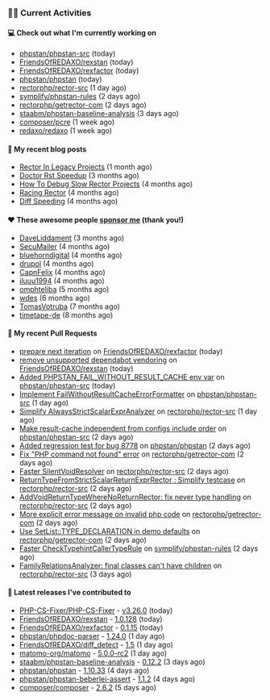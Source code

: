 ### 👨‍💻 Current Activities


#### 💻 Check out what I'm currently working on

- [phpstan/phpstan-src](https://github.com/phpstan/phpstan-src) (today)
- [FriendsOfREDAXO/rexstan](https://github.com/FriendsOfREDAXO/rexstan) (today)
- [FriendsOfREDAXO/rexfactor](https://github.com/FriendsOfREDAXO/rexfactor) (today)
- [phpstan/phpstan](https://github.com/phpstan/phpstan) (today)
- [rectorphp/rector-src](https://github.com/rectorphp/rector-src) (1 day ago)
- [symplify/phpstan-rules](https://github.com/symplify/phpstan-rules) (2 days ago)
- [rectorphp/getrector-com](https://github.com/rectorphp/getrector-com) (2 days ago)
- [staabm/phpstan-baseline-analysis](https://github.com/staabm/phpstan-baseline-analysis) (3 days ago)
- [composer/pcre](https://github.com/composer/pcre) (1 week ago)
- [redaxo/redaxo](https://github.com/redaxo/redaxo) (1 week ago)


#### 📜 My recent blog posts

- [Rector In Legacy Projects](https://staabm.github.io/2023/07/23/rector-in-legacy-projects.html) (1 month ago)
- [Doctor Rst Speedup](https://staabm.github.io/2023/05/18/doctor-rst-speedup.html) (3 months ago)
- [How To Debug Slow Rector Projects](https://staabm.github.io/2023/05/10/how-to-debug-slow-rector-projects.html) (4 months ago)
- [Racing Rector](https://staabm.github.io/2023/05/06/racing-rector.html) (4 months ago)
- [Diff Speeding](https://staabm.github.io/2023/05/01/diff-speeding.html) (4 months ago)


#### ❤️ These awesome people [sponsor me](https://github.com/sponsors/staabm) (thank you!)

- [DaveLiddament](https://github.com/DaveLiddament) (3 months ago)
- [SecuMailer](https://github.com/SecuMailer) (4 months ago)
- [bluehorndigital](https://github.com/bluehorndigital) (4 months ago)
- [drupol](https://github.com/drupol) (4 months ago)
- [CapnFelix](https://github.com/CapnFelix) (4 months ago)
- [iluuu1994](https://github.com/iluuu1994) (4 months ago)
- [omphteliba](https://github.com/omphteliba) (5 months ago)
- [wdes](https://github.com/wdes) (6 months ago)
- [TomasVotruba](https://github.com/TomasVotruba) (7 months ago)
- [timetape-de](https://github.com/timetape-de) (8 months ago)


#### 🔨 My recent Pull Requests

- [prepare next iteration](https://github.com/FriendsOfREDAXO/rexfactor/pull/121) on [FriendsOfREDAXO/rexfactor](https://github.com/FriendsOfREDAXO/rexfactor) (today)
- [remove unsupported dependabot vendoring](https://github.com/FriendsOfREDAXO/rexstan/pull/572) on [FriendsOfREDAXO/rexstan](https://github.com/FriendsOfREDAXO/rexstan) (today)
- [Added PHPSTAN_FAIL_WITHOUT_RESULT_CACHE env var](https://github.com/phpstan/phpstan-src/pull/2611) on [phpstan/phpstan-src](https://github.com/phpstan/phpstan-src) (today)
- [Implement FailWithoutResultCacheErrorFormatter](https://github.com/phpstan/phpstan-src/pull/2608) on [phpstan/phpstan-src](https://github.com/phpstan/phpstan-src) (1 day ago)
- [Simplify AlwaysStrictScalarExprAnalyzer](https://github.com/rectorphp/rector-src/pull/4935) on [rectorphp/rector-src](https://github.com/rectorphp/rector-src) (1 day ago)
- [Make result-cache independent from configs include order](https://github.com/phpstan/phpstan-src/pull/2606) on [phpstan/phpstan-src](https://github.com/phpstan/phpstan-src) (2 days ago)
- [Added regression test for bug 8778](https://github.com/phpstan/phpstan/pull/9857) on [phpstan/phpstan](https://github.com/phpstan/phpstan) (2 days ago)
- [Fix &#34;PHP command not found&#34; error](https://github.com/rectorphp/getrector-com/pull/1639) on [rectorphp/getrector-com](https://github.com/rectorphp/getrector-com) (2 days ago)
- [Faster SilentVoidResolver](https://github.com/rectorphp/rector-src/pull/4923) on [rectorphp/rector-src](https://github.com/rectorphp/rector-src) (2 days ago)
- [ReturnTypeFromStrictScalarReturnExprRector : Simplify testcase](https://github.com/rectorphp/rector-src/pull/4921) on [rectorphp/rector-src](https://github.com/rectorphp/rector-src) (2 days ago)
- [AddVoidReturnTypeWhereNoReturnRector: fix never type handling](https://github.com/rectorphp/rector-src/pull/4918) on [rectorphp/rector-src](https://github.com/rectorphp/rector-src) (2 days ago)
- [More explicit error message on invalid php code](https://github.com/rectorphp/getrector-com/pull/1637) on [rectorphp/getrector-com](https://github.com/rectorphp/getrector-com) (2 days ago)
- [Use SetList::TYPE_DECLARATION in demo defaults](https://github.com/rectorphp/getrector-com/pull/1636) on [rectorphp/getrector-com](https://github.com/rectorphp/getrector-com) (2 days ago)
- [Faster CheckTypehintCallerTypeRule](https://github.com/symplify/phpstan-rules/pull/87) on [symplify/phpstan-rules](https://github.com/symplify/phpstan-rules) (2 days ago)
- [FamilyRelationsAnalyzer: final classes can&#39;t have children](https://github.com/rectorphp/rector-src/pull/4913) on [rectorphp/rector-src](https://github.com/rectorphp/rector-src) (3 days ago)


#### 🔭 Latest releases I've contributed to

- [PHP-CS-Fixer/PHP-CS-Fixer](https://github.com/PHP-CS-Fixer/PHP-CS-Fixer) - [v3.26.0](https://github.com/PHP-CS-Fixer/PHP-CS-Fixer/releases/tag/v3.26.0) (today)
- [FriendsOfREDAXO/rexstan](https://github.com/FriendsOfREDAXO/rexstan) - [1.0.128](https://github.com/FriendsOfREDAXO/rexstan/releases/tag/1.0.128) (today)
- [FriendsOfREDAXO/rexfactor](https://github.com/FriendsOfREDAXO/rexfactor) - [0.1.15](https://github.com/FriendsOfREDAXO/rexfactor/releases/tag/0.1.15) (today)
- [phpstan/phpdoc-parser](https://github.com/phpstan/phpdoc-parser) - [1.24.0](https://github.com/phpstan/phpdoc-parser/releases/tag/1.24.0) (1 day ago)
- [FriendsOfREDAXO/diff_detect](https://github.com/FriendsOfREDAXO/diff_detect) - [1.5](https://github.com/FriendsOfREDAXO/diff_detect/releases/tag/1.5) (1 day ago)
- [matomo-org/matomo](https://github.com/matomo-org/matomo) - [5.0.0-rc2](https://github.com/matomo-org/matomo/releases/tag/5.0.0-rc2) (1 day ago)
- [staabm/phpstan-baseline-analysis](https://github.com/staabm/phpstan-baseline-analysis) - [0.12.2](https://github.com/staabm/phpstan-baseline-analysis/releases/tag/0.12.2) (3 days ago)
- [phpstan/phpstan](https://github.com/phpstan/phpstan) - [1.10.33](https://github.com/phpstan/phpstan/releases/tag/1.10.33) (4 days ago)
- [phpstan/phpstan-beberlei-assert](https://github.com/phpstan/phpstan-beberlei-assert) - [1.1.2](https://github.com/phpstan/phpstan-beberlei-assert/releases/tag/1.1.2) (4 days ago)
- [composer/composer](https://github.com/composer/composer) - [2.6.2](https://github.com/composer/composer/releases/tag/2.6.2) (5 days ago)
